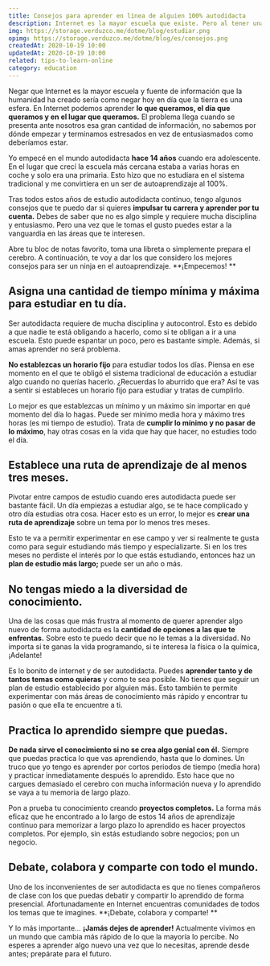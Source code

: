 ```yaml
---
title: Consejos para aprender en línea de alguien 100% autodidacta
description: Internet es la mayor escuela que existe. Pero al tener una fuente infinita de conocimiento no sabemos por dónde empezar. ¿Quieres ser mejor autodidacta? Sigue leyendo.
img: https://storage.verduzco.me/dotme/blog/estudiar.png
opimg: https://storage.verduzco.me/dotme/blog/es/consejos.png
createdAt: 2020-10-19 10:00
updatedAt: 2020-10-19 10:00
related: tips-to-learn-online
category: education
---
```


Negar que Internet es la mayor escuela y fuente de información que la humanidad ha creado sería como negar hoy en día que la tierra es una esfera. En Internet podemos aprender **lo que queramos, el día que queramos y en el lugar que queramos.** El problema llega cuando se presenta ante nosotros esa gran cantidad de información, no sabemos por dónde empezar y terminamos estresados en vez de entusiasmados como deberíamos estar. 

Yo empecé en el mundo autodidacta **hace 14 años** cuando era adolescente. En el lugar que crecí la escuela más cercana estaba a varias horas en coche y solo era una primaria. Esto hizo que no estudiara en el sistema tradicional y me convirtiera en un ser de autoaprendizaje al 100%. 

Tras todos estos años de estudio autodidacta continuo, tengo algunos consejos que te puedo dar si quieres **impulsar tu carrera y aprender por tu cuenta.** Debes de saber que no es algo simple y requiere mucha disciplina y entusiasmo. Pero una vez que le tomas el gusto puedes estar a la vanguardia en las áreas que te interesen. 

Abre tu bloc de notas favorito, toma una libreta o simplemente prepara el cerebro. A continuación, te voy a dar los que considero los mejores consejos para ser un ninja en el autoaprendizaje. **¡Empecemos! **

## Asigna una cantidad de tiempo mínima y máxima para estudiar en tu día. 

Ser autodidacta requiere de mucha disciplina y autocontrol. Esto es debido a que nadie te está obligando a hacerlo, como si te obligan a ir a una escuela. Esto puede espantar un poco, pero es bastante simple. Además, si amas aprender no será problema. 

**No establezcas un horario fijo** para estudiar todos los días. Piensa en ese momento en el que te obligó el sistema tradicional de educación a estudiar algo cuando no querías hacerlo. ¿Recuerdas lo aburrido que era? Así te vas a sentir si estableces un horario fijo para estudiar y tratas de cumplirlo. 

Lo mejor es que establezcas un mínimo y un máximo sin importar en qué momento del día lo hagas. Puede ser mínimo media hora y máximo tres horas (es mi tiempo de estudio). Trata de **cumplir lo mínimo y no pasar de lo máximo**, hay otras cosas en la vida que hay que hacer, no estudies todo el día. 

## Establece una ruta de aprendizaje de al menos tres meses. 

Pivotar entre campos de estudio cuando eres autodidacta puede ser bastante fácil. Un día empiezas a estudiar algo, se te hace complicado y otro día estudias otra cosa. Hacer esto es un error, lo mejor es **crear una ruta de aprendizaje** sobre un tema por lo menos tres meses. 

Esto te va a permitir experimentar en ese campo y ver si realmente te gusta como para seguir estudiando más tiempo y especializarte. Si en los tres meses no perdiste el interés por lo que estás estudiando, entonces haz un **plan de estudio más largo;** puede ser un año o más. 

## No tengas miedo a la diversidad de conocimiento. 

Una de las cosas que más frustra al momento de querer aprender algo nuevo de forma autodidacta es la **cantidad de opciones a las que te enfrentas.** Sobre esto te puedo decir que no le temas a la diversidad. No importa si te ganas la vida programando, si te interesa la física o la química, ¡Adelante! 

Es lo bonito de internet y de ser autodidacta. Puedes **aprender tanto y de tantos temas como quieras** y como te sea posible. No tienes que seguir un plan de estudio establecido por alguien más. Esto también te permite experimentar con más áreas de conocimiento más rápido y encontrar tu pasión o que ella te encuentre a ti. 

## Practica lo aprendido siempre que puedas. 

**De nada sirve el conocimiento si no se crea algo genial con él.** Siempre que puedas practica lo que vas aprendiendo, hasta que lo domines. Un truco que yo tengo es aprender por cortos periodos de tiempo (media hora) y practicar inmediatamente después lo aprendido. Esto hace que no cargues demasiado el cerebro con mucha información nueva y lo aprendido se vaya a tu memoria de largo plazo. 

Pon a prueba tu conocimiento creando **proyectos completos.** La forma más eficaz que he encontrado a lo largo de estos 14 años de aprendizaje continuo para memorizar a largo plazo lo aprendido es hacer proyectos completos. Por ejemplo, sin estás estudiando sobre negocios; pon un negocio. 

## Debate, colabora y comparte con todo el mundo. 

Uno de los inconvenientes de ser autodidacta es que no tienes compañeros de clase con los que puedas debatir y compartir lo aprendido de forma presencial. Afortunadamente en Internet encuentras comunidades de todos los temas que te imagines. **¡Debate, colabora y comparte! **

Y lo más importante... **¡Jamás dejes de aprender!** Actualmente vivimos en un mundo que cambia más rápido de lo que la mayoría lo percibe. No esperes a aprender algo nuevo una vez que lo necesitas, aprende desde antes; prepárate para el futuro. 